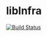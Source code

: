 # libInfra

[![Build Status](https://travis-ci.org/ayubsayyad/libInfra.svg?branch=master)](https://travis-ci.org/ayubsayyad/libInfra)
